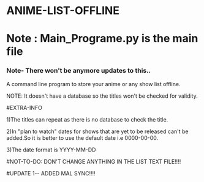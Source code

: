 # ANIME-LIST-OFFLINE
# Note : Main_Programe.py is the main file
### Note- There won't be anymore updates to this..


A command line program to store your anime  or any show list offline. 



NOTE: It doesn't have a database so the titles won't be checked for validity. 

#EXTRA-INFO



1)The titles can repeat as there is no database to check the title.


2)In "plan to watch" dates for shows that are yet to be released can't be added.So it is better to use the default date i.e 0000-00-00.

3)The date format is YYYY-MM-DD

#NOT-TO-DO:
DON'T CHANGE ANYTHING IN THE LIST TEXT FILE!!!!

#UPDATE 1-- ADDED MAL SYNC!!!!
